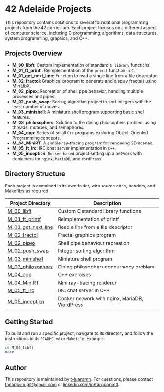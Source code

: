 # 42 Adelaide Projects

This repository contains solutions to several foundational programming projects from the 42 curriculum. Each project focuses on a different aspect of computer science, including C programming, algorithms, data structures, system programming, graphics, and C++.

## Projects Overview

- **M_00_libft**: Custom implementation of standard `C library` functions.
- **M_01_ft_printf**: Reimplementation of the `printf` function in `C`.
- **M_01_get_next_line**: Function to read a single line from a file descriptor.
- **M_02_fractol**: Graphical program to generate and display fractals using MiniLibX.
- **M_02_pipex**: Recreation of shell pipe behavior, handling multiple processes and pipes.
- **M_02_push_swap**: Sorting algorithm project to sort integers with the least number of moves.
- **M_03_minishell**: A miniature shell program supporting basic shell features.
- **M_03_philosophers**: Solution to the dining philosophers problem using threads, mutexes, and semaphores.
- **M_04_cpp**: Series of small `C++` programs exploring Object-Oriented Programming concepts.
- **M_04_MiniRT**: A simple ray-tracing program for rendering 3D scenes.
- **M_05_ft_irc**: IRC chat server implementation in `C++`.
- **M_05_inception**: `Docker-based` project setting up a network with containers for `nginx`, `MariaDB`, and `WordPress`.

## Directory Structure

Each project is contained in its own folder, with source code, headers, and Makefiles as required.

| Project Directory | Description |
|------------------|-------------|
| [M_00_libft](./M_00_libft/) | Custom C standard library functions |
| [M_01_ft_printf](./M_01_ft_printf/) | Reimplementation of printf |
| [M_01_get_next_line](./M_01_get_next_line/) | Read a line from a file descriptor |
| [M_02_fractol](./M_02_fractol/) | Fractal graphics program |
| [M_02_pipex](./M_02_pipex/) | Shell pipe behaviour recreation |
| [M_02_push_swap](./M_02_push_swap/) | Integer sorting algorithm |
| [M_03_minishell](./M_03_minishell/) | Miniature shell program |
| [M_03_philosophers](./M_03_philosophers/) | Dining philosophers concurrency problem |
| [M_04_cpp](./M_04_cpp/) | C++ exercises |
| [M_04_MiniRT](./M_04_MiniRT/) | Mini ray-tracing renderer |
| [M_05_ft_irc](./M_05_ft_irc/) | IRC chat server in C++ |
| [M_05_inception](./M_05_inception/) | Docker network with nginx, MariaDB, WordPress |


## Getting Started

To build and run a specific project, navigate to its directory and follow the instructions in its `README.md` or `Makefile`. Example:

```sh
cd M_00_libft
make
```

## Author

This repository is maintained by [t-luanamn](https://github.com/t-luanamn). For questions, please contact [tanapoom.git@gmail.com](mailto:tanapoom.git@gmail.com) or [linkedin.com/in/tanapoomtl](https://www.linkedin.com/in/tanapoomtl).